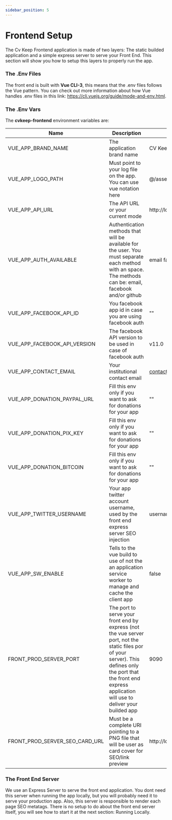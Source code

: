 ```yaml
---
sidebar_position: 5
---
```


# Frontend Setup

The Cv Keep Frontend application is made of two layers: The static builded application and a simple express server to serve your Front End. This section will show you how to setup this layers to properly run the app.

### The .Env Files

The front end is built with **Vue CLI-3**, this means that the .env files follows the Vue pattern. You can check out more information about how Vue handles .env files in this link: https://cli.vuejs.org/guide/mode-and-env.html.

### The .Env Vars

The **cvkeep-frontend** environment variables are:

|Name|Description|Default|Required|
|---|---|---|---|
|VUE_APP_BRAND_NAME|The application brand name|CV Keep|true|
|VUE_APP_LOGO_PATH|Must point to your log file on the app. You can use vue notation here|@/assets/logo/logo.png|true|
|VUE_APP_API_URL|The API URL or your current mode|http://localhost:5000|true|
|VUE_APP_AUTH_AVAILABLE|Authentication methods that will be available for the user. You must separate each method with an space. The methods can be: email, facebook and/or github|email facebook github|true|
|VUE_APP_FACEBOOK_API_ID|You facebook app id in case you are using facebook auth|""|false|
|VUE_APP_FACEBOOK_API_VERSION|The facebook API version to be used in case of facebook auth|v11.0|false|
|VUE_APP_CONTACT_EMAIL|Your institutional contact email|contact@email.com|true|
|VUE_APP_DONATION_PAYPAL_URL|Fill this env only if you want to ask for donations for your app|""|false|
|VUE_APP_DONATION_PIX_KEY|Fill this env only if you want to ask for donations for your app|""|false|
|VUE_APP_DONATION_BITCOIN|Fill this env only if you want to ask for donations for your app|""|false|
|VUE_APP_TWITTER_USERNAME|Your app twitter account username, used by the front end express server SEO injection|username|true|
|VUE_APP_SW_ENABLE|Tells to the vue build to use of not the an application service worker to manage and cache the client app|false|true|
|FRONT_PROD_SERVER_PORT|The port to serve your front end by express (not the vue server port, not the static files por of your server). This defines only the port that the front end express application will use to deliver your builded app|9090|true|
|FRONT_PROD_SERVER_SEO_CARD_URL|Must be a complete URI pointing to a PNG file that will be user as card cover for SEO/link preview|http://localhost:9090/seo/card.png|true|

### The Front End Server

We use an Express Server to serve the front end application. You dont need this server when running the app locally, but you will probably need it to serve your production app. Also, this server is responsible to render each page SEO metatags. There is no setup to do about the front end server itself, you will see how to start it at the next section: Running Locally.